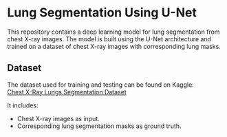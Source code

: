 # Lung Segmentation Using U-Net

This repository contains a deep learning model for lung segmentation from chest X-ray images. The model is built using the U-Net architecture and trained on a dataset of chest X-ray images with corresponding lung masks.


## Dataset

The dataset used for training and testing can be found on Kaggle:  
[Chest X-Ray Lungs Segmentation Dataset](https://www.kaggle.com/datasets/iamtapendu/chest-x-ray-lungs-segmentation)

It includes:
- Chest X-ray images as input.
- Corresponding lung segmentation masks as ground truth.


<!-- ## Model Architecture

The model is based on the **U-Net architecture**, a popular convolutional neural network designed for biomedical image segmentation.

**Model architecture:**  
![U-Net Architecture](assests/unet_model.jpg)



## Training Details

- **Framework:** TensorFlow/Keras  
- **Training Platform:** Google Colab (T4 GPU)  
- **Epochs:** 75  
- **Optimizer:** Adam  
- **Loss Function:** Binary Crossentropy  
- **Metrics:**
  - Accuracy
  - Dice Coefficient
  - Jaccard Index


**Training Metrics:**  
The training and validation performance metrics are visualized in the following plot:  
# ![Training Metrics](assests/train_metrics.png)



## Results

The final metrics for the trained model are as follows:

- **Training:**
  - Accuracy: `0.9935`
  - Dice Coefficient: `0.9823`
  - Jaccard Index: `0.9653`
  - Loss: `0.0145`
- **Validation:**
  - Accuracy: `0.9790`
  - Dice Coefficient: `0.9549`
  - Jaccard Index: `0.9138`
  - Loss: `0.0920`

 -->

